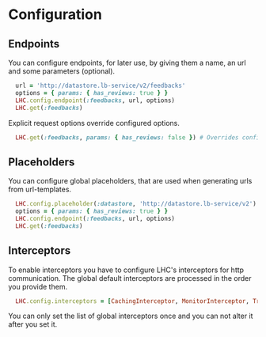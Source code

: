 Configuration
===

## Endpoints

You can configure endpoints, for later use, by giving them a name, an url and some parameters (optional).

```ruby
  url = 'http://datastore.lb-service/v2/feedbacks'
  options = { params: { has_reviews: true } }
  LHC.config.endpoint(:feedbacks, url, options)
  LHC.get(:feedbacks)
```

Explicit request options override configured options.

```ruby
  LHC.get(:feedbacks, params: { has_reviews: false }) # Overrides configured params
```

## Placeholders

You can configure global placeholders, that are used when generating urls from url-templates.

```ruby
  LHC.config.placeholder(:datastore, 'http://datastore.lb-service/v2')
  options = { params: { has_reviews: true } }
  LHC.config.endpoint(:feedbacks, url, options)
  LHC.get(:feedbacks)
```

## Interceptors

To enable interceptors you have to configure LHC's interceptors for http communication.
The global default interceptors are processed in the order you provide them.

```ruby
  LHC.config.interceptors = [CachingInterceptor, MonitorInterceptor, TrackingIdInterceptor]
```

You can only set the list of global interceptors once and you can not alter it after you set it.
